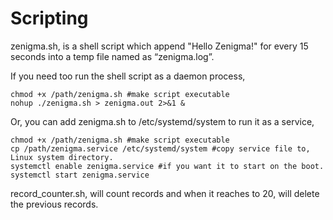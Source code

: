 # Scripting

zenigma.sh, is a shell script which append "Hello Zenigma!" for every 15 seconds into a temp file named as “zenigma.log”.

If you need too run the shell script as a daemon process,

    chmod +x /path/zenigma.sh #make script executable
    nohup ./zenigma.sh > zenigma.out 2>&1 &
    
Or, you can add zenigma.sh to /etc/systemd/system to run it as a service, 

    chmod +x /path/zenigma.sh #make script executable
    cp /path/zenigma.service /etc/systemd/system #copy service file to, Linux system directory.
    systemctl enable zenigma.service #if you want it to start on the boot.
    systemctl start zenigma.service

record_counter.sh, will count records and when it reaches to 20, will delete the previous records.
